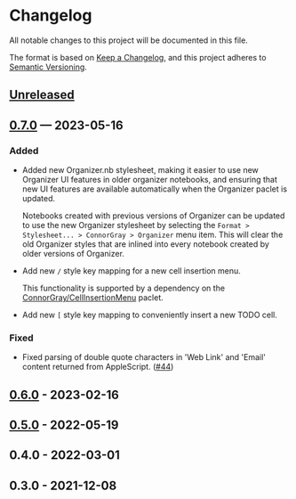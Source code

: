 # Changelog

All notable changes to this project will be documented in this file.

The format is based on [Keep a Changelog](https://keepachangelog.com/en/1.0.0/),
and this project adheres to [Semantic Versioning](https://semver.org/spec/v2.0.0.html).


## [Unreleased]



## [0.7.0] — 2023-05-16

### Added

* Added new Organizer.nb stylesheet, making it easier to use new Organizer UI
  features in older organizer notebooks, and ensuring that new UI features are
  available automatically when the Organizer paclet is updated.

  Notebooks created with previous versions of Organizer can be updated to use
  the new Organizer stylesheet by selecting the
  `Format > Stylesheet... > ConnorGray > Organizer` menu item. This will clear
  the old Organizer styles that are inlined into every notebook created by
  older versions of Organizer.

* Add new `/` style key mapping for a new cell insertion menu.

  This functionality is supported by a dependency on the
  [ConnorGray/CellInsertionMenu](https://paclets.com/ConnorGray/CellInsertionMenu)
  paclet.

* Add new `[` style key mapping to conveniently insert a new TODO cell.

### Fixed

- Fixed parsing of double quote characters in 'Web Link' and 'Email' content
  returned from AppleScript. ([#44])



## [0.6.0] - 2023-02-16

## [0.5.0] - 2022-05-19

## 0.4.0 - 2022-03-01

## 0.3.0 - 2021-12-08


<!-- v0.7.0 -->
[#44]: https://github.com/ConnorGray/Organizer/pull/44
[#47]: https://github.com/ConnorGray/Organizer/pull/47

<!-- Unreleased -->

<!-- This needs to be updated for each tagged release. -->
[Unreleased]: https://github.com/ConnorGray/Organizer/compare/v0.7.0...HEAD

[0.7.0]: https://github.com/ConnorGray/Organizer/compare/v0.6.0...v0.7.0
[0.6.0]: https://github.com/ConnorGray/Organizer/compare/v0.5.0...v0.6.0
[0.5.0]: https://github.com/ConnorGray/Organizer/compare/v0.4.0...v0.5.0
